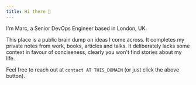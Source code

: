 ```yaml
---
title: Hi there 🖖
---
```


I'm Marc, a Senior DevOps Engineer based in London, UK.

This place is a public brain dump on ideas I come across. It completes my private notes from work, books, articles and talks.
It deliberately lacks some context in favour of conciseness, clearly you won't find stories about my life.

Feel free to reach out at `contact AT THIS_DOMAIN` (or just click the above button).